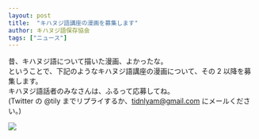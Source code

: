 ```yaml
---
layout: post
title:  "キハヌジ語講座の漫画を募集します"
author: キハヌジ語保存協会
tags: ["ニュース"]
---
```


昔、キハヌジ語について描いた漫画、よかったな。  
ということで、下記のようなキハヌジ語講座の漫画について、その 2 以降を募集します。  
キハヌジ語話者のみなさんは、ふるって応募してね。  
(Twitter の @tily までリプライするか、tidnlyam@gmail.com にメールください。)

<img src="/kihwanujish//assets/images/koza001.png" />
